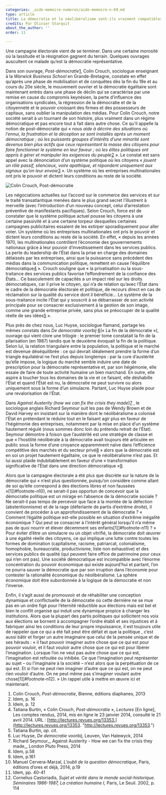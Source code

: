 ```yaml
---
categories: _aide-memoire-numeros/aide-memoire-n-69.md
type: article
title: La démocratie et le néolibéralisme sont-ils vraiment compatibles ?
credits: Par Olivier Starquit
about_the_author: ''
order: 11

---
```

Une campagne électorale vient de se terminer. Dans une certaine morosité où la lassitude et la résignation gagnent du terrain. Quelques ouvrages auscultent ce malade qu’est la démocratie représentative.

Dans son ouvrage, _Post-démocratie_[1](#footnote-1), Colin Crouch, sociologue enseignant à la _Warwick Business School_ en Grande-Bretagne, constate en effet qu’après une phase de mobilisation et de conquêtes dès la fin du 19e et au cours du 20e siècle, le mouvement ouvrier et la démocratie égalitaire sont maintenant entrés dans une phase de déclin qui se caractérise par une remise en cause du compromis keynésien, la perte d’influence des organisations syndicales, la régression de la démocratie et de la citoyenneté et le pouvoir croissant des firmes et des possesseurs de capitaux, sans oublier la manipulation des médias. Pour Colin Crouch, notre société serait à un tournant de son histoire, plus vraiment dans un régime démocratique et pas encore tout à fait dans autre chose. Ce qu’il appelle la notion de post-démocratie qui « _nous aide à décrire des situations où l’ennui, la frustration et la déception se sont installés après un moment démocratique ; où les puissants groupes d’intérêts d’une minorité sont devenus bien plus actifs que ceux représentant la masse des citoyens pour faire fonctionner le système en leur faveur ; où les élites politiques ont appris à gérer et manipuler les exigences du peuple_[2](#footnote-2) _»._ Le constat est sans appel avec la dénonciation d’un système politique où les citoyens « _jouent un rôle passif, silencieux, voire apathique, et répondent uniquement aux signaux qu’on leur envoie_[3](#footnote-3) _»_. Un système où les entreprises multinationales ont pris le pouvoir et dictent leurs conditions au reste de la société.

![ Colin Crouch, Post-démocratie](https://www.territoires-memoire.be/assets/uploads/post-democratie-1241205-616x0.jpg)

Les négociations actuelles sur l’accord sur le commerce des services et sur le traité transatlantique menées dans le plus grand secret l’illustrent à merveille (avec l’introduction d’un nouveau concept, celui d’arrestation préventive de manifestants pacifiques). Selon Crouch, force est de constater que le système politique actuel pousse les citoyens à une certaine passivité et à une certaine torpeur desquelles certaines campagnes publicitaires essaient de les extirper sporadiquement pour aller voter. Un système où les entreprises multinationales ont pris le pouvoir et dictent leurs conditions au reste de la société. En effet, « depuis les années 1970, les multinationales contrôlent l’économie des gouvernements nationaux grâce à leur pouvoir d’investissement dans les services publics. La perte du leadership de l’État dans la prise en charge des domaines délaissés par les entreprises, ainsi que la puissance sans précédent des médias dans la communication politique, remettent en cause l’équilibre démocratique[4](#footnote-4) ». Crouch souligne que « la privatisation ou la sous-traitance des services publics favorise l’effondrement de la confiance des États… Ce basculement de capacités a un impact réel sur les droits démocratiques, car il prive le citoyen, qui n’a de relation qu’avec l’État dans le cadre de la démocratie électorale et politique, de recours direct en cas de réclamation sur la qualité du service dont il bénéficie… Le système de la sous-traitance incite l’État qui y souscrit à se débarrasser de son activité principale pour se consacrer exclusivement à la gestion de son image, comme une grande entreprise privée, sans plus se préoccuper de la qualité réelle de ses idées[5](#footnote-5) ».

Plus près de chez nous, Luc Huyse, sociologue flamand, partage les mêmes constats dans _De democratie voorbij_ [6](#footnote-6)(« La fin de la démocratie »), ouvrage qui vient clore une trilogie : le premier tome constatait la fin de la pilarisation (en 1987) tandis que le deuxième évoquait la fin de la politique. Selon lui, la relation triangulaire entre la population, la politique et le marché est devenue déséquilibrée : ce qui devrait idéalement prendre la forme d’un triangle équilatéral ne l’est plus depuis longtemps : par la cure d’austérité qu’elle impose, la logique du marché semble induire une date de prescription pour la démocratie représentative et, par son hégémonie, elle essaie de faire de toute activité humaine un bien marchand. En outre, elle aspire à toucher tous les domaines de la vie et ce faisant, elle déshabille l’État et quand l’État est nu, la démocratie ne peut survivre ou alors uniquement sous la forme d’un simulacre. Partant, Luc Huyse plaide pour une revalorisation de l’État.

Dans _Against Austerity (how we can fix the crisis they made_)[7](#footnote-7) , le sociologue anglais Richard Seymour suit les pas de Wendy Brown et de David Harvey en insistant sur la manière dont le néolibéralisme a colonisé l’État en prétendant le réduire tout en le faisant agir plus en faveur de l’hégémonie des entreprises, notamment par la mise en place d’un système hautement régulé (nous sommes donc loin du prétendu retrait de l’État). Seymour démontre à foison que l’austérité est une stratégie de classe et que « l’hostilité néolibérale à la démocratie avait toujours été articulée en public sous la forme d’une croyance apparemment naïve dans l’efficience compétitive des marchés et du secteur privé[8](#footnote-8) » alors que la démocratie est en soi un projet hautement égalitaire, ce que le néolibéralisme n’est pas. Et lui aussi plaide indubitablement en faveur d’une « transformation significative de l’État dans une direction démocratique »[9](#footnote-9).

Alors que la campagne électorale a été plus que discrète sur la nature de la démocratie qui « n’est plus questionnée, puisqu’on considère comme allant de soi qu’elle correspond à des élections libres et non faussées »\[1\]\]#footnote-n10), ne serait-il pas opportun de concevoir que la démocratie politique est un mirage en l’absence de la démocratie sociale ? Ne serait-il pas temps de percevoir que face à la montée de la défection (abstentionnisme) et de la rage (déferlante de partis d’extrême droite), il convient de procéder à un approfondissement de la démocratie ? « Comment l’égalité politique est-elle possible en situation d’extrême inégalité économique ? Qui peut se consacrer à l’intérêt général lorsqu’il n’a même pas de quoi nourrir et élever décemment ses enfants\[1\]\]#footnote-n11) ? » Pour éviter d’être un simulacre ou un objet vitrifié, la démocratie doit œuvrer à une égalité réelle des citoyens, ce qui implique une lutte contre toutes les formes de domination (capitalisme, racisme, patriarcat, colonialisme, homophobie, bureaucratie, productivisme, liste non exhaustive) et des services publics de qualité (qui peuvent faire office de patrimoine pour ceux qui n’en ont pas). Une société démocratique est incompatible avec l’énorme concentration du pouvoir économique qui existe aujourd’hui et partant, l’on ne pourra sauver la démocratie que par son irruption dans l’économie pour contester la rationalité économique du néolibéralisme. La sphère économique doit être subordonnée à la logique de la démocratie et non l’inverse.

Enfin, il s’agit aussi de promouvoir et de réhabiliter une conception dynamique et conflictuelle de la démocratie où cette dernière ne se mue pas en un ordre figé pour l’éternité réductible aux élections mais est bel et bien le conflit organisé qui induit une dynamique propice à changer les institutions. Alors que la plupart des partis politiques qui sollicitent nos voix aux élections se bornent à accompagner l’ordre établi et ses injustices et à fabriquer ainsi les conditions de leur propre impuissance, il est toujours utile de rappeler que ce qui a été fait peut être défait et que la politique , c’est aussi bâtir et forger un autre imaginaire que celui de la pensée unique et de ses hérauts : « il faut pouvoir imaginer autre chose que ce qui est pour pouvoir vouloir, et il faut vouloir autre chose que ce qui est pour libérer l’imagination. Lorsque l’on ne veut pas autre chose que ce qui est, l’imagination est refoulée ou inhibée. Ce que l’imagination peut représenter au sujet – ou l’imaginaire à la société – n’est alors que la perpétuation de ce qui est. Et si l’on ne peut rien imaginer d’autre que ce qui est, on ne peut rien vouloir d’autre. On ne peut même pas s’imaginer voulant autre chose\[1\]\]#footnote-n12). » Un rappel utile à mettre en œuvre ici et maintenant.

 1. Colin Crouch, _Post-démocratie_, Bienne, éditions diaphanes, 2013
 2. Idem, p. 16
 3. Idem, p. 12
 4. Tatiana Burtin, « Colin Crouch, _Post-démocratie_ », _Lectures_ \[En ligne\], Les comptes rendus, 2014, mis en ligne le 23 janvier 2014, consulté le 21 avril 2014. URL : [http://lectures.revues.org/13353.](http://lectures.revues.org/13353. "http://lectures.revues.org/13353.")
 5. Tatiana Burtin, _op. cit_.
 6. Luc Huyse, _De democratie voorbij_, Leuven, Van Halewyck, 2014
 7. Richard Seymour_, Against Austerity - How we can fix the crisis they made_, London Pluto Press, 2014
 8. Idem, p.58
 9. Idem, p.161
10. Manuel Cervera-Marzal, _L’oubli de la question démocratique_, Paris, éditions d’ores et déjà, 2014, p.19
11. Idem, pp. 40-41
12. Cornelius Castoriadis, _Sujet et vérité dans le monde social-historique. Séminaires 1986-1987, La création humaine I,_ Paris, Le Seuil. 2002, p. 114